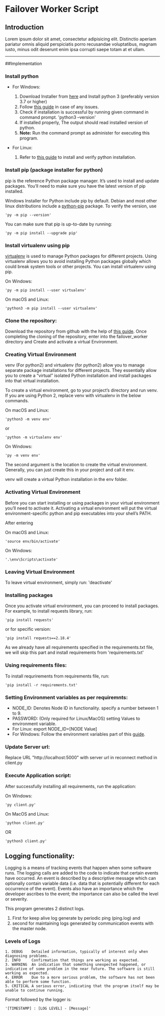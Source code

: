 # Failover Worker Script 

## Introduction

Lorem ipsum dolor sit amet, consectetur adipisicing elit. Distinctio aperiam pariatur omnis aliquid perspiciatis porro recusandae voluptatibus, magnam iusto, minus odit deserunt enim ipsa corrupti saepe totam at et ullam.

----
##Implementation

### Install python

- For Windows:
	1. Download Installer from [here](https://www.python.org/downloads/windows/) and Install python 3 (preferably version 3.7 or higher)
	2. Follow [this guide](https://www.howtogeek.com/197947/how-to-install-python-on-windows/) in case of any issues. 
	3. Check if installation is successful by running given command in command prompt.
		'python3 –version'
	4. If installed properly, The output should read installed version of python.
	5. **Note:** Run the command prompt as administer for executing this program.

- For Linux:
	1. Refer to [this guide](https://docs.python-guide.org/starting/install3/linux/) to install and verify python installation.

### Install pip (package installer for python)

pip is the reference Python package manager. It’s used to install and update packages. You’ll need to make sure you have the latest version of pip installed.

Windows Installer for Python include pip by default. 
Debian and most other linux distributions include a [python-pip](https://packages.debian.org/stable/python-pip) package.
To verify the version, use 
	
	'py -m pip --version'
	
You can make sure that pip is up-to-date by running:

	'py -m pip install --upgrade pip' 

### Install virtualenv using pip

[virtualenv](https://packaging.python.org/key_projects/#virtualenv) is used to manage Python packages for different projects. Using virtualenv allows you to avoid installing Python packages globally which could break system tools or other projects. You can install virtualenv using pip.

On Windows:

	'py -m pip install --user virtualenv'

On macOS and Linux:

	'python3 -m pip install --user virtualenv'

### Clone the repository:

Download the repository from github with the help of [this guide](https://help.github.com/en/github/creating-cloning-and-archiving-repositories/cloning-a-repository). Once completing the cloning of the repository, enter into the failover_worker directory and Create and activate a virtual Environment.

### Creating Virtual Environment

venv (For python2) and virtualenv (for python2) allow you to manage separate package installations for different projects. They essentially allow you to create a “virtual” isolated Python installation and install packages into that virtual installation.

To create a virtual environment, go to your project’s directory and run venv. If you are using Python 2, replace venv with virtualenv in the below commands.

On macOS and Linux:

	'python3 -m venv env'

or

	'python -m virtualenv env'

On Windows:

	'py -m venv env'

The second argument is the location to create the virtual environment. Generally, you can just create this in your project and call it env.

venv will create a virtual Python installation in the env folder.

### Activating Virtual Environment

Before you can start installing or using packages in your virtual environment you’ll need to activate it. Activating a virtual environment will put the virtual environment-specific python and pip executables into your shell’s PATH.

After entering  

On macOS and Linux:

	'source env/bin/activate'

On Windows:

	'.\env\Scripts\activate'

### Leaving Virtual Environment

To leave virtual environment, simply run:
	'deactivate'

### Installing packages

Once you activate virtual environment, you can proceed to install packages. For example, to install requests library, run:

	'pip install requests'

or for specific version:

	'pip install requests==2.18.4'

As we already have all requirements specified in the requirements.txt file, we will skip this part and install requirements from 'requirements.txt'

### Using requirements files:

To install requrirements from requirements file, run:

	'pip install -r requirements.txt'

### Setting Environment variables as per requiremnts:

- NODE_ID: Denotes Node ID in functionality. specify a number between 1 to 9.
- PASSWORD: (Only required for Linux/MacOS)
setting Values to environment variable.
- For Linux:
	export NODE_ID=[NODE Value]
- For Windows:
	Follow the environment variables part of this [guide](https://www.howtogeek.com/197947/how-to-install-python-on-windows/).

### Update Server url:

Replace URL "http://localhost:5000" with server url in reconnect method in client.py

### Execute Application script:

After successfully installing all requirements, run the application:

On Windows:

	'py client.py'

On MacOS and Linux:

	'python client.py'

OR 

	'python3 client.py'

## Logging functionality:

Logging is a means of tracking events that happen when some software runs. The logging calls are added to the code to indicate that certain events have occurred. An event is described by a descriptive message which can optionally contain variable data (i.e. data that is potentially different for each occurrence of the event). Events also have an importance which the developer ascribes to the event; the importance can also be called the level or severity.

This program generates 2 distinct logs.
1. First for keep alive log generate by periodic ping (ping.log) and
1. second for maintaining logs generated by communication events with the master node.

### Levels of Logs

	1. DEBUG	Detailed information, typically of interest only when diagnosing problems.
	2. INFO		Confirmation that things are working as expected.
	3. WARNING	An indication that something unexpected happened, or indicative of some problem in the near future. The software is still working as expected.
	4. ERROR	Due to a more serious problem, the software has not been able to perform some function.
	5. CRITICAL	A serious error, indicating that the program itself may be unable to continue running.

Format followed by the logger is:

	'[TIMESTAMP] : [LOG LEVEL] - [Message]'
